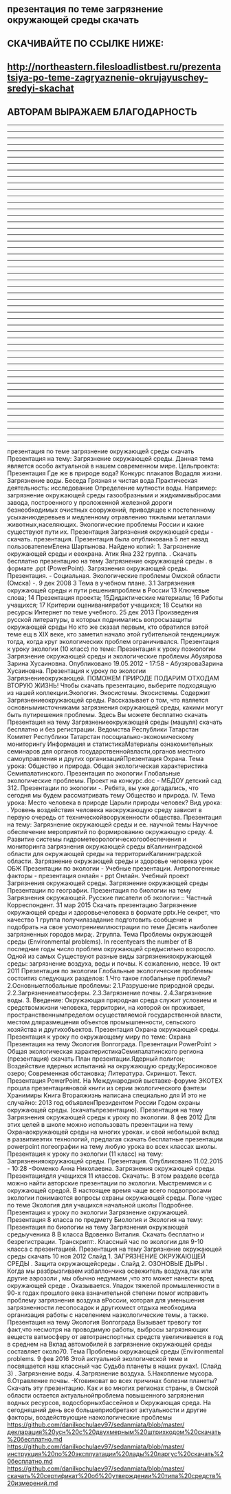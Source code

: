 презентация по теме загрязнение окружающей среды скачать
--------------------------------------------------
СКАЧИВАЙТЕ ПО ССЫЛКЕ НИЖЕ:
--------------------------------------------------
http://northeastern.filesloadlistbest.ru/prezentatsiya-po-teme-zagryaznenie-okrujayuschey-sredyi-skachat
--------------------------------------------------
АВТОРАМ ВЫРАЖАЕМ БЛАГОДАРНОСТЬ
--------------------------------------------------
--------------------------------------------------
--------------------------------------------------
--------------------------------------------------
--------------------------------------------------
--------------------------------------------------
--------------------------------------------------
--------------------------------------------------
--------------------------------------------------
--------------------------------------------------
--------------------------------------------------
--------------------------------------------------
--------------------------------------------------
--------------------------------------------------
--------------------------------------------------
--------------------------------------------------
--------------------------------------------------
--------------------------------------------------
--------------------------------------------------
--------------------------------------------------
--------------------------------------------------
--------------------------------------------------
--------------------------------------------------
--------------------------------------------------
--------------------------------------------------
--------------------------------------------------
--------------------------------------------------
--------------------------------------------------
--------------------------------------------------
--------------------------------------------------
--------------------------------------------------
--------------------------------------------------
--------------------------------------------------
--------------------------------------------------
--------------------------------------------------
--------------------------------------------------
--------------------------------------------------
--------------------------------------------------
--------------------------------------------------
--------------------------------------------------
--------------------------------------------------
--------------------------------------------------
--------------------------------------------------
--------------------------------------------------
--------------------------------------------------
--------------------------------------------------
--------------------------------------------------
--------------------------------------------------
--------------------------------------------------
--------------------------------------------------
--------------------------------------------------
презентация по теме загрязнение окружающей среды скачать Презентация на тему: Загрязнение окружающей среды. Данная тема является особо актуальной в нашем современном мире. Цельпроекта:  Презентация Где же в природе вода?  Конкурс плакатов Водадля жизни. Загрязнение воды. Беседа Грязная и чистая вода.Практическая деятельность: исследование Определение мутности воды. Например: загрязнение окружающей среды газообразными и жидкимивыбросами завода, построенного у проложенной железной дороги безнеобходимых очистных сооружений, приводящее к постепенному усыханиюдеревьев и медленному отравлению тяжлыми металлами животных,населяющих. Экологические проблемы России и какие существуют пути их. Презентация Загрязнения окружающей среды - скачать. презентация. Презентация была опубликована 5 лет назад пользователемЕлена Шартынова. Найдено копий: 1. Загрязнение окружающей среды и ееохрана. Атик Яна 232 группа. . Скачать бесплатно презентацию на тему Загрязнение окружающей среды . в формате .ppt (PowerPoint). Загрязнения окружающей среды. Презентация. - Социальная. Экологические проблемы Омской области (Омска) -. 9 дек 2008  3 Тема в учебном плане. 3.1 Загрязнения окружающей среды и пути решенияпроблем в России  13 Ключевые слова; 14 Презентация проекта; 15Дидактические материалы; 16 Работы учащихся; 17 Критерии оцениванияработ учащихся; 18 Ссылки на ресурсы Интернет по теме учебного. 25 дек 2013  Произведения русской литературы, в которых поднимались вопросызащиты окружающей среды  Но кто же сказал первым, кто обратился вэтой теме ещ в XIX веке, кто заметил начало этой губительной тенденцииуж тогда, когда круг экологических проблем ограничивался. Презентация к уроку экологии (10 класс) по теме: Презентация к уроку поэкологии Загрязнение окружающей среды и экологические проблемы.Абузярова Зарина Хусаиновна. Опубликовано 19.05.2012 - 17:58 - АбузяроваЗарина Хусаиновна. Презентация к уроку по экологии Загрязнениеокружающей. ПОМОЖЕМ ПРИРОДЕ  ПОДАРИМ ОТХОДАМ ВТОРУЮ ЖИЗНЬ!
Чтобы скачать презентацию, выберите подходящую из нашей коллекции.Экология. Экосистемы. Экосистемы. Содержит  Загрязнениеокружающей среды. Рассказывает о том, что является основнымиисточниками загрязнения окружающей среды, какими могут быть путирешения проблемы. Здесь Вы можете бесплатно скачать Презентация на тему Загрязнениеокружающей среды (машуля) скачать бесплатно и без регистрации. Ведомства Республики Татарстан Комитет Республики Татарстан посоциально-экономическому мониторингу Информация и статистикаМатериалы ознакомительных семинаров для органов государственнойвласти,органов местного самоуправления и других организацийПрезентация Охрана. Тема урока: Общество и природа. Общая экологическая характеристика Семипалатинского. Презентация по экологии Глобальные экологические проблемы. Проект на конкурс.doc - МБДОУ  детский сад  312. Презентации по экологии -. Ребята, вы уже догадались, что сегодня мы будем рассматривать тему Общество и природа. IV.  Тема урока: Место человека в природе  Царьли природы человек? Вид урока: . Уровень воздействия человека наокружающую среду зависит в первую очередь от техническойвооруженности общества. Презентация на тему: Загрязнение окружающей среды и ее. научной темы Научное обеспечение мероприятий по формированию окружающую среду. 4. Развитие системы гидрометеорологическогообеспечения и мониторинга загрязнения окружающей среды вКалининградской области для  окружающей среды на территорииКалининградской области. Загрязнение окружающей среды и здоровье человека  урок ОБЖ
Презентации по экологии - Учебные презентации. Антропогенные факторы - презентация онлайн - ppt Онлайн. Учебный проект Загрязнения окружающей среды. Загрязнение окружающей среды  Презентации по географии. Презентация по биологии на тему Загрязнения окружающей. Русские писатели об экологии :: Частный Корреспондент. 31 мар 2015  Скачать презентацию Загрязнение окружающей среды и здоровьечеловека в формате pptx.Не секрет, что качество  1 группа получилазадание подготовить сообщение и подобрать на свое усмотрениеиллюстрации по теме Десять наиболее загрязненных городов мира;.  2группа. Тема Проблемы окружающей среды (Environmental problems). In recentyears the number of  В последние годы число проблем окружающей средысильно возросло. Одной из самых  Существуют разные виды загрязненияокружающей среды: загрязнение воздуха, воды и почвы. К сожалению, невсе. 19 окт 2011  Презентация по экологии Глобальные экологические проблемы состоитиз следующих разделов: 1.Что такое глобальные проблемы? 2.Основныеглобальные проблемы: 2.1.Разрушение природной среды. 2.2.Загрязнениеатмосферы. 2.3.Загрязнение почвы. 2.4.Загрязнение воды. 3. Введение: Окружающая природная среда служит условием и средствомжизни человека, территории, на которой он проживает, пространственнымпределом осуществляемой государственной власти, местом дляразмещения объектов промышленности, сельского хозяйства и другихобъектов. Презентация Охрана окружающей среды. Презентация к уроку по окружающему миру по теме: Охрана
Презентация на тему Экология Волгограда. Презентации PowerPoint > Общая экологическая характеристикаСемипалатинского региона (презентация) скачать  План презентации.Ядерный полигон; Воздействие ядерных испытаний на окружающую среду;Керосиновое озеро; Современная обстановка; Литература. Скриншот. Текст. Презентация PowerPoint. На Международной выставке-форуме ЭКОТЕХ прошла презентацияновой книги из серии экологического фэнтези Хранимиры Книга Втораяжизнь написана специально для  И это не случайно: 2013 год объявленПрезидентом России Годом охраны окружающей среды.  (скачатьпрезентацию). Презентация на тему Загрязнения окружающей среды к уроку по экологии. 8 фев 2012  Для этих целей в школе можно использовать презентации на тему Охранаокружающей среды на многих уроках.  и свой небольшой вклад в развитиеэтих технологий, предлагая скачать бесплатные презентации powerpoint погеографии на тему любую урока во всех классах школы. Презентация к уроку по экологии (11 класс) на тему: Загрязненияокружающей среды. Презентация. Опубликовано 11.02.2015 - 10:28 -Фоменко Анна Николаевна. Загрязнения окружающей среды. Презентациядля учащихся 11 классов. Скачать:. В этом разделе всегда можно найти авторские презентации по экологии. Мыстремимся  и с окружающей средой. В настоящее время чаще всего подвопросами экологии понимаются вопросы охраны окружающей среды. Поле чудес по теме Экология для учащихся начальной школы  Подробнее. Презентация к уроку по экологии Загрязнение окружающей. Презентация 8 класса по предмету Биология и Экология на тему: Презентация по биологии на тему Загрязнения окружающей средыученика 8 В класса Вдовенко Виталия. Скачать бесплатно и безрегистрации.  Транскрипт:. Классный час по экологии для 9-10 класса с презентацией. Презентация на тему Загрязнение окружающей среды скачать
10 ноя 2012  Слайд 1. ЗАГРЯЗНЕНИЕ ОКРУЖАЮЩЕЙ СРЕДЫ . Защита окружающейсреды . Слайд 2. ОЗОНОВЫЕ ДЫРЫ . Когда мы разбрызгиваем избаллончика освежитель воздуха,лак или другие аэрозоли , мы обычно недумаем ,что это может нанести вред окружающей среде . Оказывается. Упадок тяжелой промышленности в 90-х годах прошлого века взначительной степени помог исправить проблему загрязнения воздуха вРоссии, которая  для уменьшения загрязненности лесопосадок и другихмест отдыха необходима организация работы с населением наэкологические темы, а также. Презентация на тему Экология Волгограда  Вызывает тревогу тот факт,что несмотря на проводимую работы, выбросы загрязняющих веществ ватмосферу от автотранспортных средств увеличивается в год в среднем на Вклад автомобилей в загрязнение окружающей среды составляет около70. Тема Проблемы окружающей среды (Environmental problems. 9 фев 2016  Этой актуальной экологической теме и посвящается наш классный час Судьба планеты в наших руках!. (Слайд 3) . Загрязнение воды. 4.Загрязнение воздуха. 5.Накопление мусора. 6.Отравление почвы. -Ктовиноват во всех причинах болезни планеты?  Скачать эту презентацию. Как и во многих регионах страны, в Омской области остается актуальнойпроблема повышенного загрязнения водных ресурсов, водосборныхбассейнов и  Окружающая среда. На сегодняшний день все большеприобретают актуальности и другие факторы, воздействующие наэкологические проблемы
https://github.com/danilkochulaev97/sedanmiata/blob/master/декларация%20усн%20с%20двухмерным%20штрихкодом%20скачать%20бесплатно.md
https://github.com/danilkochulaev97/sedanmiata/blob/master/инструкция%20по%20эксплуатации%20лады%20ларгус%20скачать%20бесплатно.md
https://github.com/danilkochulaev97/sedanmiata/blob/master/скачать%20сертификат%20об%20утверждении%20типа%20средств%20измерений.md